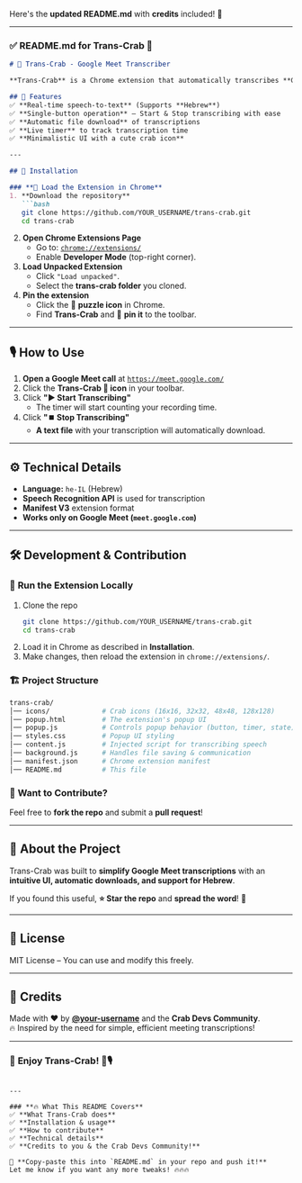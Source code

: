 Here's the **updated README.md** with **credits** included! 🎉  

---

### ✅ **README.md for Trans-Crab** 🦀  

```markdown
# 🦀 Trans-Crab - Google Meet Transcriber  

**Trans-Crab** is a Chrome extension that automatically transcribes **Google Meet** calls and saves the text as a `.txt` file. It provides **real-time Hebrew transcription**, an easy-to-use interface, and a timer to track your recording duration.  

## 📌 Features  
✅ **Real-time speech-to-text** (Supports **Hebrew**)  
✅ **Single-button operation** – Start & Stop transcribing with ease  
✅ **Automatic file download** of transcriptions  
✅ **Live timer** to track transcription time  
✅ **Minimalistic UI with a cute crab icon**  

---

## 🚀 Installation  

### **🔧 Load the Extension in Chrome**  
1. **Download the repository**  
   ```bash
   git clone https://github.com/YOUR_USERNAME/trans-crab.git
   cd trans-crab
   ```
2. **Open Chrome Extensions Page**  
   - Go to: [`chrome://extensions/`](chrome://extensions/)  
   - Enable **Developer Mode** (top-right corner).  
3. **Load Unpacked Extension**  
   - Click `"Load unpacked"`.  
   - Select the **trans-crab folder** you cloned.  
4. **Pin the extension**  
   - Click the 🧩 **puzzle icon** in Chrome.  
   - Find **Trans-Crab** and 📌 **pin it** to the toolbar.  

---

## 🎙️ How to Use  

1. **Open a Google Meet call** at [`https://meet.google.com/`](https://meet.google.com/)  
2. Click the **Trans-Crab 🦀 icon** in your toolbar.  
3. Click **"▶️ Start Transcribing"**  
   - The timer will start counting your recording time.  
4. Click **"⏹️ Stop Transcribing"**  
   - **A text file** with your transcription will automatically download.  

---

## ⚙️ Technical Details  

- **Language:** `he-IL` (Hebrew)  
- **Speech Recognition API** is used for transcription  
- **Manifest V3** extension format  
- **Works only on Google Meet (`meet.google.com`)**  

---

## 🛠 Development & Contribution  

### 🔨 **Run the Extension Locally**  
1. Clone the repo  
   ```bash
   git clone https://github.com/YOUR_USERNAME/trans-crab.git
   cd trans-crab
   ```
2. Load it in Chrome as described in **Installation**.  
3. Make changes, then reload the extension in `chrome://extensions/`.  

### 🏗 **Project Structure**  
```bash
trans-crab/
│── icons/             # Crab icons (16x16, 32x32, 48x48, 128x128)
│── popup.html         # The extension's popup UI
│── popup.js           # Controls popup behavior (button, timer, state)
│── styles.css         # Popup UI styling
│── content.js         # Injected script for transcribing speech
│── background.js      # Handles file saving & communication
│── manifest.json      # Chrome extension manifest
│── README.md          # This file
```

### 🤝 **Want to Contribute?**  
Feel free to **fork the repo** and submit a **pull request**!  

---

## 🦀 About the Project  

Trans-Crab was built to **simplify Google Meet transcriptions** with an **intuitive UI, automatic downloads, and support for Hebrew**.  

If you found this useful, **⭐ Star the repo** and **spread the word**! 🚀  

---

## 📜 License  

MIT License – You can use and modify this freely.  

---

## 🎉 Credits  

Made with ❤️ by **[@your-username](https://github.com/YOUR_USERNAME)** and the **Crab Devs Community**.  
🔥 Inspired by the need for simple, efficient meeting transcriptions!  

---

### 🎉 **Enjoy Trans-Crab! 🦀🎙️**  
```

---

### **🔥 What This README Covers**
✅ **What Trans-Crab does**  
✅ **Installation & usage**  
✅ **How to contribute**  
✅ **Technical details**  
✅ **Credits to you & the Crab Devs Community!**  

🚀 **Copy-paste this into `README.md` in your repo and push it!**  
Let me know if you want any more tweaks! 🔥🔥🔥
